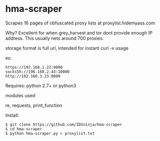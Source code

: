 # hma-scraper
Scrapes 16 pages of obfuscated proxy lists at proxylist.hidemyass.com

Why?
Excellent for when grey_harvest and tor dont provide enough IP address. This usually nets around 700 proxies.

storage format is full url, intended for instant curl -x usage

ex:
```
https://192.168.1.22:8080
socks5h://196.168.2.43:10000
http://192.168.3.23:8080
```

Requires: python 2.7+ or python3

modules used:

re, requests, print_function

Install:
```
$ git clone https://github.com/IDSninja/hma-scraper
$ cd hma-scraper
$ python hma-scraper.py > proxylist.txt
```
